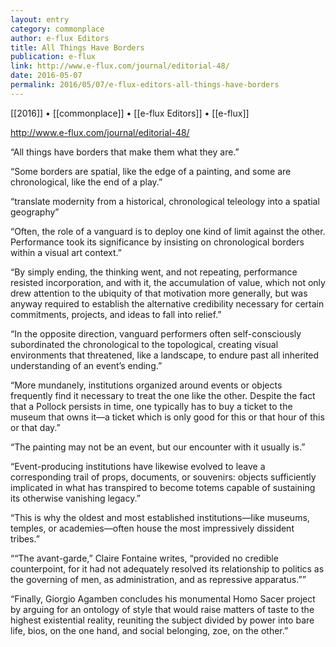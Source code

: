 ```yaml
---
layout: entry
category: commonplace
author: e-flux Editors
title: All Things Have Borders
publication: e-flux
link: http://www.e-flux.com/journal/editorial-48/
date: 2016-05-07
permalink: 2016/05/07/e-flux-editors-all-things-have-borders
---
```


[[2016]] • [[commonplace]] • [[e-flux Editors]] • [[e-flux]]

http://www.e-flux.com/journal/editorial-48/

“All things have borders that make them what they are.”

“Some borders are spatial, like the edge of a painting, and some are chronological, like the end of a play.”

“translate modernity from a historical, chronological teleology into a spatial geography”

“Often, the role of a vanguard is to deploy one kind of limit against the other. Performance took its significance by insisting on chronological borders within a visual art context.”

“By simply ending, the thinking went, and not repeating, performance resisted incorporation, and with it, the accumulation of value, which not only drew attention to the ubiquity of that motivation more generally, but was anyway required to establish the alternative credibility necessary for certain commitments, projects, and ideas to fall into relief.”

“In the opposite direction, vanguard performers often self-consciously subordinated the chronological to the topological, creating visual environments that threatened, like a landscape, to endure past all inherited understanding of an event’s ending.”

“More mundanely, institutions organized around events or objects frequently find it necessary to treat the one like the other. Despite the fact that a Pollock persists in time, one typically has to buy a ticket to the museum that owns it—a ticket which is only good for this or that hour of this or that day.”

“The painting may not be an event, but our encounter with it usually is.”

“Event-producing institutions have likewise evolved to leave a corresponding trail of props, documents, or souvenirs: objects sufficiently implicated in what has transpired to become totems capable of sustaining its otherwise vanishing legacy.”

“This is why the oldest and most established institutions—like museums, temples, or academies—often house the most impressively dissident tribes.”

““The avant-garde,” Claire Fontaine writes, “provided no credible counterpoint, for it had not adequately resolved its relationship to politics as the governing of men, as administration, and as repressive apparatus.””

“Finally, Giorgio Agamben concludes his monumental Homo Sacer project by arguing for an ontology of style that would raise matters of taste to the highest existential reality, reuniting the subject divided by power into bare life, bios, on the one hand, and social belonging, zoe, on the other.”